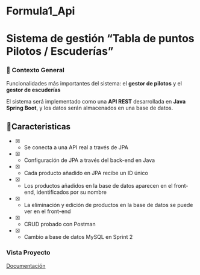 ﻿# Formula1_Api

# Sistema de gestión “Tabla de puntos Pilotos / Escuderías”

### 🏁 **Contexto General**

Funcionalidades más importantes del sistema: el **gestor de pilotos** y el **gestor de escuderías**

El sistema será implementado como una **API REST** desarrollada en **Java Spring Boot**, y los datos serán almacenados en una base de datos.

## 📍Caracteristicas
- [x] - Se conecta a una API real a través de JPA
- [x] - Configuración de JPA a través del back-end en Java
- [x] - Cada producto añadido en JPA recibe un ID único
- [x] - Los productos añadidos en la base de datos aparecen en el front-end, identificados por su nombre
- [x] - La eliminación y edición de productos en la base de datos se puede ver en el front-end
- [x] - CRUD probado con Postman
- [x] - Cambio a base de datos MySQL en Sprint 2

### **Vista Proyecto**
[Documentación](https://www.notion.so/F1-Api-1457db61cdf580b9848fda2c45917b1)
